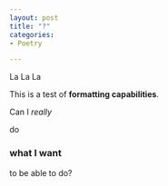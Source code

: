 ```yaml
---
layout: post
title: "?"
categories:
- Poetry

---
```

La La La

This is a test of **formatting capabilities**.

Can I _really_

do 

### what I want

to be able to do?